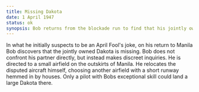 ```yaml
---
title: Missing Dakota
date: 1 April 1947 
status: ok
synopsis: Bob returns from the blockade run to find that his jointly owned Dakota is missing. 
---
```

In what he initially suspects to be an April Fool's joke, on his return to Manila Bob discovers that the jointly owned Dakota is missing. Bob does not confront his partner directly, but instead makes discreet inquiries. He is directed to a small airfield on the outskirts of Manila. He relocates the disputed aircraft himself, choosing another airfield with a short runway hemmed in by houses. Only a pilot with Bobs exceptional skill could land a large Dakota there.
